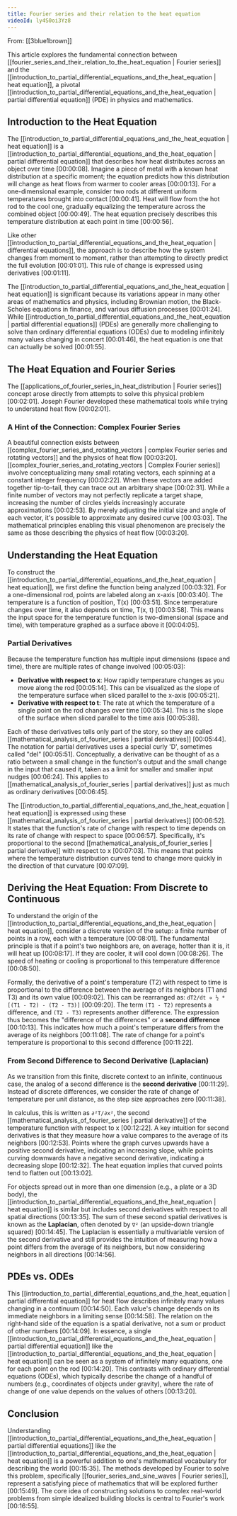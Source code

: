```yaml
---
title: Fourier series and their relation to the heat equation
videoId: ly4S0oi3Yz8
---
```


From: [[3blue1brown]] <br/> 

This article explores the fundamental connection between [[fourier_series_and_their_relation_to_the_heat_equation | Fourier series]] and the [[introduction_to_partial_differential_equations_and_the_heat_equation | heat equation]], a pivotal [[introduction_to_partial_differential_equations_and_the_heat_equation | partial differential equation]] (PDE) in physics and mathematics.

## Introduction to the Heat Equation

The [[introduction_to_partial_differential_equations_and_the_heat_equation | heat equation]] is a [[introduction_to_partial_differential_equations_and_the_heat_equation | partial differential equation]] that describes how heat distributes across an object over time <a class="yt-timestamp" data-t="00:00:08">[00:00:08]</a>. Imagine a piece of metal with a known heat distribution at a specific moment; the equation predicts how this distribution will change as heat flows from warmer to cooler areas <a class="yt-timestamp" data-t="00:00:13">[00:00:13]</a>. For a one-dimensional example, consider two rods at different uniform temperatures brought into contact <a class="yt-timestamp" data-t="00:00:41">[00:00:41]</a>. Heat will flow from the hot rod to the cool one, gradually equalizing the temperature across the combined object <a class="yt-timestamp" data-t="00:00:49">[00:00:49]</a>. The heat equation precisely describes this temperature distribution at each point in time <a class="yt-timestamp" data-t="00:00:56">[00:00:56]</a>.

Like other [[introduction_to_partial_differential_equations_and_the_heat_equation | differential equations]], the approach is to describe how the system changes from moment to moment, rather than attempting to directly predict the full evolution <a class="yt-timestamp" data-t="00:01:01">[00:01:01]</a>. This rule of change is expressed using derivatives <a class="yt-timestamp" data-t="00:01:11">[00:01:11]</a>.

The [[introduction_to_partial_differential_equations_and_the_heat_equation | heat equation]] is significant because its variations appear in many other areas of mathematics and physics, including Brownian motion, the Black-Scholes equations in finance, and various diffusion processes <a class="yt-timestamp" data-t="00:01:24">[00:01:24]</a>. While [[introduction_to_partial_differential_equations_and_the_heat_equation | partial differential equations]] (PDEs) are generally more challenging to solve than ordinary differential equations (ODEs) due to modeling infinitely many values changing in concert <a class="yt-timestamp" data-t="00:01:46">[00:01:46]</a>, the heat equation is one that can actually be solved <a class="yt-timestamp" data-t="00:01:55">[00:01:55]</a>.

## The Heat Equation and Fourier Series

The [[applications_of_fourier_series_in_heat_distribution | Fourier series]] concept arose directly from attempts to solve this physical problem <a class="yt-timestamp" data-t="00:02:01">[00:02:01]</a>. Joseph Fourier developed these mathematical tools while trying to understand heat flow <a class="yt-timestamp" data-t="00:02:01">[00:02:01]</a>.

### A Hint of the Connection: Complex Fourier Series

A beautiful connection exists between [[complex_fourier_series_and_rotating_vectors | complex Fourier series and rotating vectors]] and the physics of heat flow <a class="yt-timestamp" data-t="00:03:20">[00:03:20]</a>. [[complex_fourier_series_and_rotating_vectors | Complex Fourier series]] involve conceptualizing many small rotating vectors, each spinning at a constant integer frequency <a class="yt-timestamp" data-t="00:02:22">[00:02:22]</a>. When these vectors are added together tip-to-tail, they can trace out an arbitrary shape <a class="yt-timestamp" data-t="00:02:31">[00:02:31]</a>. While a finite number of vectors may not perfectly replicate a target shape, increasing the number of circles yields increasingly accurate approximations <a class="yt-timestamp" data-t="00:02:53">[00:02:53]</a>. By merely adjusting the initial size and angle of each vector, it's possible to approximate any desired curve <a class="yt-timestamp" data-t="00:03:03">[00:03:03]</a>. The mathematical principles enabling this visual phenomenon are precisely the same as those describing the physics of heat flow <a class="yt-timestamp" data-t="00:03:20">[00:03:20]</a>.

## Understanding the Heat Equation

To construct the [[introduction_to_partial_differential_equations_and_the_heat_equation | heat equation]], we first define the function being analyzed <a class="yt-timestamp" data-t="00:03:32">[00:03:32]</a>. For a one-dimensional rod, points are labeled along an x-axis <a class="yt-timestamp" data-t="00:03:40">[00:03:40]</a>. The temperature is a function of position, T(x) <a class="yt-timestamp" data-t="00:03:51">[00:03:51]</a>. Since temperature changes over time, it also depends on time, T(x, t) <a class="yt-timestamp" data-t="00:03:58">[00:03:58]</a>. This means the input space for the temperature function is two-dimensional (space and time), with temperature graphed as a surface above it <a class="yt-timestamp" data-t="00:04:05">[00:04:05]</a>.

### Partial Derivatives

Because the temperature function has multiple input dimensions (space and time), there are multiple rates of change involved <a class="yt-timestamp" data-t="00:05:03">[00:05:03]</a>:

*   **Derivative with respect to x**: How rapidly temperature changes as you move along the rod <a class="yt-timestamp" data-t="00:05:14">[00:05:14]</a>. This can be visualized as the slope of the temperature surface when sliced parallel to the x-axis <a class="yt-timestamp" data-t="00:05:21">[00:05:21]</a>.
*   **Derivative with respect to t**: The rate at which the temperature of a single point on the rod changes over time <a class="yt-timestamp" data-t="00:05:34">[00:05:34]</a>. This is the slope of the surface when sliced parallel to the time axis <a class="yt-timestamp" data-t="00:05:38">[00:05:38]</a>.

Each of these derivatives tells only part of the story, so they are called [[mathematical_analysis_of_fourier_series | partial derivatives]] <a class="yt-timestamp" data-t="00:05:44">[00:05:44]</a>. The notation for partial derivatives uses a special curly 'D', sometimes called "del" <a class="yt-timestamp" data-t="00:05:51">[00:05:51]</a>. Conceptually, a derivative can be thought of as a ratio between a small change in the function's output and the small change in the input that caused it, taken as a limit for smaller and smaller input nudges <a class="yt-timestamp" data-t="00:06:24">[00:06:24]</a>. This applies to [[mathematical_analysis_of_fourier_series | partial derivatives]] just as much as ordinary derivatives <a class="yt-timestamp" data-t="00:06:45">[00:06:45]</a>.

The [[introduction_to_partial_differential_equations_and_the_heat_equation | heat equation]] is expressed using these [[mathematical_analysis_of_fourier_series | partial derivatives]] <a class="yt-timestamp" data-t="00:06:52">[00:06:52]</a>. It states that the function's rate of change with respect to time depends on its rate of change with respect to space <a class="yt-timestamp" data-t="00:06:57">[00:06:57]</a>. Specifically, it's proportional to the second [[mathematical_analysis_of_fourier_series | partial derivative]] with respect to x <a class="yt-timestamp" data-t="00:07:03">[00:07:03]</a>. This means that points where the temperature distribution curves tend to change more quickly in the direction of that curvature <a class="yt-timestamp" data-t="00:07:09">[00:07:09]</a>.

## Deriving the Heat Equation: From Discrete to Continuous

To understand the origin of the [[introduction_to_partial_differential_equations_and_the_heat_equation | heat equation]], consider a discrete version of the setup: a finite number of points in a row, each with a temperature <a class="yt-timestamp" data-t="00:08:01">[00:08:01]</a>. The fundamental principle is that if a point's two neighbors are, on average, hotter than it is, it will heat up <a class="yt-timestamp" data-t="00:08:17">[00:08:17]</a>. If they are cooler, it will cool down <a class="yt-timestamp" data-t="00:08:26">[00:08:26]</a>. The speed of heating or cooling is proportional to this temperature difference <a class="yt-timestamp" data-t="00:08:50">[00:08:50]</a>.

Formally, the derivative of a point's temperature (T2) with respect to time is proportional to the difference between the average of its neighbors (T1 and T3) and its own value <a class="yt-timestamp" data-t="00:09:02">[00:09:02]</a>. This can be rearranged as:
`dT2/dt ∝ ½ * [(T1 - T2) - (T2 - T3)]` <a class="yt-timestamp" data-t="00:09:20">[00:09:20]</a>.
The term `(T1 - T2)` represents a difference, and `(T2 - T3)` represents another difference. The expression thus becomes the "difference of the differences" or a **second difference** <a class="yt-timestamp" data-t="00:10:13">[00:10:13]</a>. This indicates how much a point's temperature differs from the average of its neighbors <a class="yt-timestamp" data-t="00:11:08">[00:11:08]</a>. The rate of change for a point's temperature is proportional to this second difference <a class="yt-timestamp" data-t="00:11:22">[00:11:22]</a>.

### From Second Difference to Second Derivative (Laplacian)

As we transition from this finite, discrete context to an infinite, continuous case, the analog of a second difference is the **second derivative** <a class="yt-timestamp" data-t="00:11:29">[00:11:29]</a>. Instead of discrete differences, we consider the rate of change of temperature per unit distance, as the step size approaches zero <a class="yt-timestamp" data-t="00:11:38">[00:11:38]</a>.

In calculus, this is written as `∂²T/∂x²`, the second [[mathematical_analysis_of_fourier_series | partial derivative]] of the temperature function with respect to x <a class="yt-timestamp" data-t="00:12:22">[00:12:22]</a>. A key intuition for second derivatives is that they measure how a value compares to the average of its neighbors <a class="yt-timestamp" data-t="00:12:53">[00:12:53]</a>. Points where the graph curves upwards have a positive second derivative, indicating an increasing slope, while points curving downwards have a negative second derivative, indicating a decreasing slope <a class="yt-timestamp" data-t="00:12:32">[00:12:32]</a>. The heat equation implies that curved points tend to flatten out <a class="yt-timestamp" data-t="00:13:02">[00:13:02]</a>.

For objects spread out in more than one dimension (e.g., a plate or a 3D body), the [[introduction_to_partial_differential_equations_and_the_heat_equation | heat equation]] is similar but includes second derivatives with respect to all spatial directions <a class="yt-timestamp" data-t="00:13:35">[00:13:35]</a>. The sum of these second spatial derivatives is known as the **Laplacian**, often denoted by `∇²` (an upside-down triangle squared) <a class="yt-timestamp" data-t="00:14:45">[00:14:45]</a>. The Laplacian is essentially a multivariable version of the second derivative and still provides the intuition of measuring how a point differs from the average of its neighbors, but now considering neighbors in all directions <a class="yt-timestamp" data-t="00:14:56">[00:14:56]</a>.

## PDEs vs. ODEs

This [[introduction_to_partial_differential_equations_and_the_heat_equation | partial differential equation]] for heat flow describes infinitely many values changing in a continuum <a class="yt-timestamp" data-t="00:14:50">[00:14:50]</a>. Each value's change depends on its immediate neighbors in a limiting sense <a class="yt-timestamp" data-t="00:14:58">[00:14:58]</a>. The relation on the right-hand side of the equation is a spatial derivative, not a sum or product of other numbers <a class="yt-timestamp" data-t="00:14:09">[00:14:09]</a>. In essence, a single [[introduction_to_partial_differential_equations_and_the_heat_equation | partial differential equation]] like the [[introduction_to_partial_differential_equations_and_the_heat_equation | heat equation]] can be seen as a system of infinitely many equations, one for each point on the rod <a class="yt-timestamp" data-t="00:14:20">[00:14:20]</a>. This contrasts with ordinary differential equations (ODEs), which typically describe the change of a handful of numbers (e.g., coordinates of objects under gravity), where the rate of change of one value depends on the values of others <a class="yt-timestamp" data-t="00:13:20">[00:13:20]</a>.

## Conclusion

Understanding [[introduction_to_partial_differential_equations_and_the_heat_equation | partial differential equations]] like the [[introduction_to_partial_differential_equations_and_the_heat_equation | heat equation]] is a powerful addition to one's mathematical vocabulary for describing the world <a class="yt-timestamp" data-t="00:15:35">[00:15:35]</a>. The methods developed by Fourier to solve this problem, specifically [[fourier_series_and_sine_waves | Fourier series]], represent a satisfying piece of mathematics that will be explored further <a class="yt-timestamp" data-t="00:15:49">[00:15:49]</a>. The core idea of constructing solutions to complex real-world problems from simple idealized building blocks is central to Fourier's work <a class="yt-timestamp" data-t="00:16:55">[00:16:55]</a>.